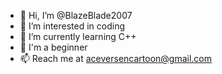 - 👋 Hi, I’m @BlazeBlade2007
- 👀 I’m interested in coding
- 🌱 I’m currently learning C++
- 💞️ I'm a beginner
- 📫 Reach me at aceversencartoon@gmail.com

<!---
BlazeBlade2007/BlazeBlade2007 is a ✨ special ✨ repository because its `README.md` (this file) appears on your GitHub profile.
You can click the Preview link to take a look at your changes.
--->
